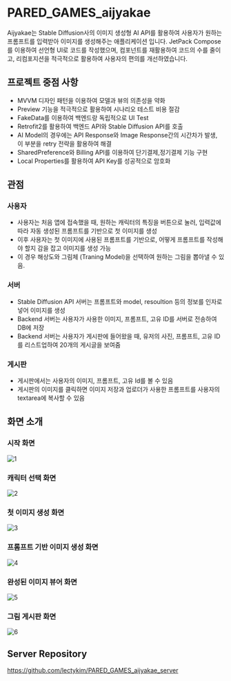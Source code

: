 # PARED_GAMES_aijyakae
Aijyakae는 Stable Diffusion사의 이미지 생성형 AI API를 활용하여 사용자가 원하는 프롬프트를 입력받아 이미지를 생성해주는 애플리케이션 입니다. JetPack Compose를 이용하여 선언형 UI로 코드를 작성했으며, 컴포넌트를 재활용하여 코드의 수를 줄이고,
리컴포지션을 적극적으로 활용하여 사용자의 편의를 개선하였습니다.

## 프로젝트 중점 사항
* MVVM 디자인 패턴을 이용하여 모델과 뷰의 의존성을 약화
* Preview 기능을 적극적으로 활용하여 시나리오 테스트 비용 절감
* FakeData를 이용하여 백엔드랑 독립적으로 UI Test
* Retrofit2를 활용하여 백엔드 API와 Stable Diffusion API를 호출
* AI Model의 경우에는 API Response와 Image Response간의 시간차가 발생, 이 부분을 retry 전략을 활용하여 해결
* SharedPreference와 Billing API를 이용하여 단기결제,정기결제 기능 구현
* Local Properties를 활용하여 API Key를 성공적으로 암호화

## 관점

### 사용자
* 사용자는 처음 앱에 접속했을 때, 원하는 캐릭터의 특징을 버튼으로 눌러, 입력값에 따라 자동 생성된 프롬프트를 기반으로 첫 이미지를 생성
* 이후 사용자는 첫 이미지에 사용된 프롬프트를 기반으로, 어떻게 프롬프트를 작성해야 할지 감을 잡고 이미지를 생성 가능
* 이 경우 해상도와 그림체 (Traning Model)을 선택하여 원하는 그림을 뽑아낼 수 있음.

### 서버
* Stable Diffusion API 서버는 프롬프트와 model, resoultion 등의 정보를 인자로 넣어 이미지를 생성
* Backend 서버는 사용자가 사용한 이미지, 프롬프트, 고유 ID를 서버로 전송하여 DB에 저장
* Backend 서버는 사용자가 게시판에 들어왔을 때, 유저의 사진, 프롬프트, 고유 ID를 리스트업하여 20개의 게시글을 보여줌

### 게시판
* 게시판에서는 사용자의 이미지, 프롬프트, 고유 Id를 볼 수 있음
* 게시판의 이미지를 클릭하면 이미지 저장과 업로더가 사용한 프롬프트를 사용자의 textarea에 복사할 수 있음

## 화면 소개

### 시작 화면
![1](https://github.com/user-attachments/assets/a3a44471-b426-4281-8849-863b957ff754)

### 캐릭터 선택 화면
![2](https://github.com/user-attachments/assets/90d09e7f-8419-49e4-820c-d7835c6e0b19)

### 첫 이미지 생성 화면
![3](https://github.com/user-attachments/assets/4cfdb3f9-d1fe-4c4b-97b1-22dc87827629)

### 프롬프트 기반 이미지 생성 화면
![4](https://github.com/user-attachments/assets/5f338cbd-a47c-4ee2-a6d3-c0547c131cf7)

### 완성된 이미지 뷰어 화면
![5](https://github.com/user-attachments/assets/8c92f1d0-358d-40ed-8292-69e65c0caf4e)

### 그림 게시판 화면
![6](https://github.com/user-attachments/assets/e1a2b478-c236-43a1-aa5f-eaa909c5bcae)

## Server Repository

https://github.com/lectykim/PARED_GAMES_aijyakae_server
